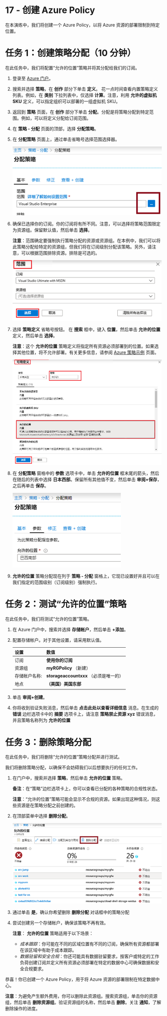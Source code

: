 ﻿---
wts:
    title: '17 - 创建 Azure Policy（10 分钟）'
    module: '模块 05：介绍标识、治理、隐私和合规性功能'
---
# 17 - 创建 Azure Policy

在本演练中，我们将创建一个 Azure Policy，以将 Azure 资源的部署限制到特定位置。

# 任务 1：创建策略分配（10 分钟）

在此任务中，我们将配置“允许的位置”策略并将其分配给我们的订阅。 

1. 登录至 [Azure 门户](https://portal.azure.com)。

2. 搜索并选择 **策略**，在 **创作** 部分下单击 **定义**。  花一点时间查看内置策略定义列表。例如，在 **类别** 下拉列表中，仅选择 **计算**。注意，利用 **允许的虚拟机 SKU** 定义，可以指定组织可以部署的一组虚拟机 SKU。

3. 返回到 **策略** 页面，在 **创作** 部分下单击 **分配**。分配是将策略分配到特定范围。例如，可以将定义分配给订阅范围。 

4. 在 **策略 - 分配** 页面的顶部，选择 **分配策略**。

5. 在 **分配策略** 页面上，通过单击省略号选择范围选择器。

    ![范围选择器省略号的屏幕截图。](../images/1401.png)

6. 确保已选择你的订阅。你的订阅将有所不同。注意，可以选择将策略范围限定为资源组。保留默认值，然后单击 **选择**。 

    **注意**：范围确定要强制执行策略分配的资源或资源组。在本例中，我们可以将此策略分配给特定的资源组，但我们将在订阅级别分配该策略。另外，请注意，可以根据范围排除资源。排除是可选的。

    ![此屏幕截图显示了“范围”窗格，其中已填写字段值，并突出显示“选择”按钮。 ](../images/1402.png)

7. 选择 **策略定义** 省略号按钮。  在 **搜索** 框中，键入 **位置**，然后单击 **允许的位置** 定义，然后单击 **选择**。

    **注意**：这个 **允许的位置** 策略定义将指定所有资源必须部署到的位置。如果选择其他位置，将不允许部署。有关更多信息，请参阅 [Azure 策略示例](https://docs.microsoft.com/zh-cn/azure/governance/policy/samples/index) 页面。

   ![此屏幕截图显示了“可用定义”窗格的屏幕截图，其中突出显示了各个字段，并且选中了“不使用托管磁盘的审核 VM”选项。](../images/1403.png)

8.  在 **分配策略** 窗格中的 **参数** 选项卡中，单击 **允许的位置** 框末尾的箭头，然后在随后的列表中选择 **日本西部**。保留所有其他值不变，然后单击 **审阅+保存**，之后再单击 **保存**。

    ![此屏幕截图显示了“分配策略”窗格，其中填充了各个字段和日本西部这一位置，并突出显示了“分配”按钮。](../images/1404.png)

9.  **允许的位置** 策略分配现在列于 **策略 - 分配** 窗格上，它现已设置好并且可以在我们指定的范围级别（订阅级别）强制执行。

# 任务 2：测试“允许的位置”策略

在此任务中，我们将测试“允许的位置”策略。 

1. 在 Azure 门户中，搜索并选择 **存储帐户**，然后单击 **+添加**。

2. 配置存储帐户。对于其他设置，请采用默认值。 

    | 设置 | 数值 | 
    | --- | --- |
    | 订阅 | **使用你的订阅** |
    | 资源组 | **myRGPolicy** （新建） |
    | 存储帐户名称:  | **storageaccountxxx** （必须是唯一的） |
    | 地点 | **（美国）美国东部** |
    | | |

3. 单击 **审阅+创建**。

4. 你将收到验证失败消息，然后单击 **点击此处以查看详细信息** 消息。在生成的 **错误** 边栏选项卡中的 **摘要** 选项卡上，请注意 **策略禁止资源 xyz** 错误消息，并且策略名称列为 **允许的位置**

# 任务 3：删除策略分配

在此任务中，我们将删除“允许的位置”策略分配并进行测试。 

我们将删除策略分配，以确保不会妨碍我们以后想要执行的任何工作。

1. 在门户中，搜索并选择 **策略**，然后单击 **允许的位置** 策略。

    **备注**：在“策略”边栏选项卡上，你可以查看已分配的各种策略的合规性状态。

    **注意**：“允许的位置”策略可能会显示不合规的资源。如果出现这种情况，则这些资源是在策略分配之前创建的。

2. 在顶部菜单中选择 **删除分配**。

   ![“删除分配”菜单项的屏幕截图。](../images/1407.png)

3. 通过单击 **是**，确认你希望删除 **删除分配** 对话框中的策略分配

4. 尝试创建另一个存储帐户，确保该策略不再有效。

    **注意**： **允许的位置** 策略适用于以下场景： 
    - *成本跟踪*：你可能在不同的区域位置有不同的订阅，确保所有资源都部署在该区域中有助于成本跟踪。 
    - *数据驻留和安全合规*：你还可能具有数据驻留要求，按客户或特定的工作负荷创建订阅并定义所有资源必须部署在特定的数据中心可确保数据和安全合规要求。

恭喜！你已创建一个 Azure Policy，用于将 Azure 资源的部署限制在特定数据中心。

**注意**：为避免产生额外费用，你可以删除此资源组。搜索资源组，单击你的资源组，然后单击 **删除资源组**。验证资源组的名称，然后单击 **删除**。关注 **通知**，了解删除操作的进度。